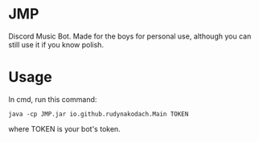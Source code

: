 # JMP
Discord Music Bot.
Made for the boys for personal use, although you can still use it if you know polish.

# Usage
In cmd, run this command:
```
java -cp JMP.jar io.github.rudynakodach.Main TOKEN
```
where TOKEN is your bot's token.
